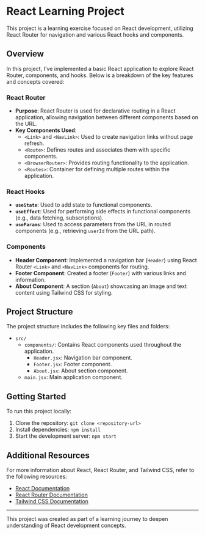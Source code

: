 # React Learning Project

This project is a learning exercise focused on React development, utilizing React Router for navigation and various React hooks and components.

## Overview

In this project, I've implemented a basic React application to explore React Router, components, and hooks. Below is a breakdown of the key features and concepts covered:

### React Router

- **Purpose**: React Router is used for declarative routing in a React application, allowing navigation between different components based on the URL.
- **Key Components Used**:
  - `<Link>` and `<NavLink>`: Used to create navigation links without page refresh.
  - `<Route>`: Defines routes and associates them with specific components.
  - `<BrowserRouter>`: Provides routing functionality to the application.
  - `<Routes>`: Container for defining multiple routes within the application.

### React Hooks

- **`useState`**: Used to add state to functional components.
- **`useEffect`**: Used for performing side effects in functional components (e.g., data fetching, subscriptions).
- **`useParams`**: Used to access parameters from the URL in routed components (e.g., retrieving `userId` from the URL path).

### Components

- **Header Component**: Implemented a navigation bar (`Header`) using React Router `<Link>` and `<NavLink>` components for routing.
- **Footer Component**: Created a footer (`Footer`) with various links and information.
- **About Component**: A section (`About`) showcasing an image and text content using Tailwind CSS for styling.

## Project Structure

The project structure includes the following key files and folders:

- `src/`
  - `components/`: Contains React components used throughout the application.
    - `Header.jsx`: Navigation bar component.
    - `Footer.jsx`: Footer component.
    - `About.jsx`: About section component.
  - `main.jsx`: Main application component.


## Getting Started

To run this project locally:

1. Clone the repository: `git clone <repository-url>`
2. Install dependencies: `npm install`
3. Start the development server: `npm start`

## Additional Resources

For more information about React, React Router, and Tailwind CSS, refer to the following resources:

- [React Documentation](https://reactjs.org/docs/getting-started.html)
- [React Router Documentation](https://reactrouter.com/)
- [Tailwind CSS Documentation](https://tailwindcss.com/docs)

---

This project was created as part of a learning journey to deepen understanding of React development concepts.
